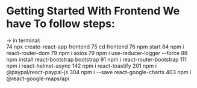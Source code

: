 # Getting Started With Frontend We have To follow steps:

-> in terminal:
<br/>
74 npx create-react-app frontend
75 cd frontend
76 npm start
84 npm i react-router-dom
79 npm i axios
79 npm i use-reducer-logger --force
88 npm install react-bootstrap bootstrap
91 npm i react-router-bootstrap
111 npm i react-helmet-async
142 npm i react-toastify
201 npm i @paypal/react-paypal-js
304 npm i --save react-google-charts
403 npm i @react-google-maps/api
